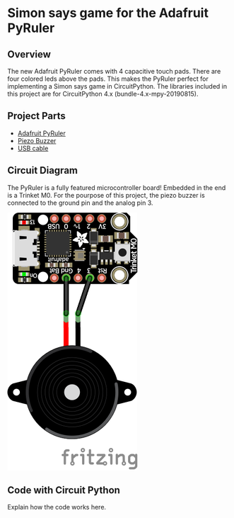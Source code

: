 # Simon says game for the Adafruit PyRuler

## Overview
The new Adafruit PyRuler comes with 4 capacitive touch pads. There 
are four colored leds above the pads. This makes the PyRuler perfect 
for implementing a Simon says game in CircuitPython. The libraries
included in this project are for CircuitPython 4.x (bundle-4.x-mpy-20190815).

## Project Parts
* [Adafruit PyRuler](https://www.adafruit.com/product/4319)
* [Piezo Buzzer](adafruit.com/product/160)
* [USB cable](adafruit.com/product/592)

## Circuit Diagram
The PyRuler is a fully featured microcontroller board! Embedded in the end is a 
Trinket M0. For the pourpose of this project, the piezo buzzer is connected to 
the ground pin and the analog pin 3.

![PyRuler Trinket M0 wiring](./diagram/sketch_bb.png)


## Code with Circuit Python
Explain how the code works here.
